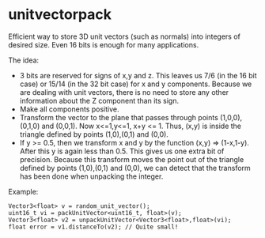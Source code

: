# unitvectorpack

Efficient way to store 3D unit vectors (such as normals) into integers of desired size. Even 16 bits is enough for many applications. 

The idea:
 - 3 bits are reserved for signs of x,y and z. This leaves us 7/6 (in the 16 bit case) or 15/14 (in the 32 bit case) for x and y components. Because we are dealing with unit vectors, there is no need to store any other information about the Z component than its sign.
 - Make all components positive.
 - Transform the vector to the plane that passes through points (1,0,0),(0,1,0) and (0,0,1). Now x<=1,y<=1, x+y <= 1. Thus, (x,y) is inside the triangle defined by points (1,0),(0,1) and (0,0).
 - If y >= 0.5, then we transform x and y by the function (x,y) => (1-x,1-y). After this y is again less than 0.5. This gives us one extra bit of precision. Because this transform moves the point out of the triangle defined by points (1,0),(0,1) and (0,0), we can detect that the transform has been done when unpacking the integer. 
 
Example:
 
    Vector3<float> v = random_unit_vector();
    uint16_t vi = packUnitVector<uint16_t, float>(v);
    Vector3<float> v2 = unpackUnitVector<Vector3<float>,float>(vi);
    float error = v1.distanceTo(v2); // Quite small!